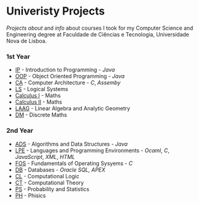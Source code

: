 # Univeristy Projects

*Projects about* and *info* about courses I took for my Computer Science and Engineering degree at Faculdade de Ciências e Tecnologia, Universidade Nova de Lisboa.

### 1st Year
* [IP](01_Semester/IP) - Introduction to Programming - *Java*
* [OOP](02_Semester/OOP) - Object Oriented Programming - *Java*
* [CA](02_Semester/CA) - Computer Architecture - *C*, *Assemby*
* [LS](01_Semester/LS) - Logical Systems
* [Calculus I](01_Semester/Calculus_1) - Maths
* [Calculus II](02_Semester/Calculus_2) - Maths
* [LAAG](01_Semester/LAAG) - Linear Algebra and Analytic Geometry
* [DM](02_Semester/DM) - Discrete Maths

### 2nd Year
* [ADS](03_Semester/ADS) - Algorithms and Data Structures - *Java*
* [LPE](04_Semester/LPE) - Languages and Programming Environments - *Ocaml*, *C*, *JavaScript*, *XML*, *HTML*
* [FOS](03_Semester/FOS) - Fundamentals of Operating Sysyems - *C*
* [DB](04_Semester/DB) - Databases - *Oracle SQL, APEX*
* [CL](03_Semester/CL) - Computational Logic
* [CT](04_Semester/CT) - Computational Theory
* [PS](04_Semester/PS) - Probability and Statistics
* [PH](03_Semester/PH) - Phisics
